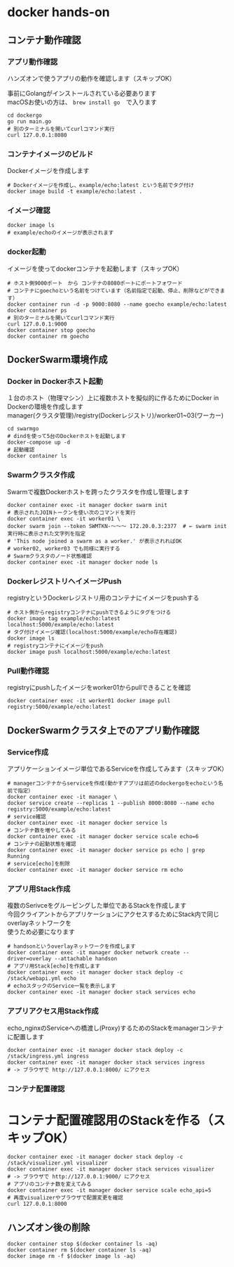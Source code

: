 # docker hands-on

## コンテナ動作確認

### アプリ動作確認
ハンズオンで使うアプリの動作を確認します（スキップOK）

事前にGolangがインストールされている必要あります  
macOSお使いの方は、 `brew install go`　で入ります  
```
cd dockergo
go run main.go
# 別のターミナルを開いてcurlコマンド実行
curl 127.0.0.1:8080
```

### コンテナイメージのビルド
Dockerイメージを作成します
```
# Dockerイメージを作成し、example/echo:latest という名前でタグ付け
docker image build -t example/echo:latest .
```

### イメージ確認
```
docker image ls
# example/echoのイメージが表示されます
```

### docker起動
イメージを使ってdockerコンテナを起動します（スキップOK）
```
# ホスト側9000ポート　から コンテナの8080ポートにポートフォワード
# コンテナにgoechoという名前をつけています（名前指定で起動、停止、削除などができます）
docker container run -d -p 9000:8080 --name goecho example/echo:latest
docker container ps
# 別のターミナルを開いてcurlコマンド実行
curl 127.0.0.1:9000
docker container stop goecho
docker container rm goecho
```

## DockerSwarm環境作成

### Docker in Dockerホスト起動
１台のホスト（物理マシン）上に複数ホストを擬似的に作るためにDocker in Dockerの環境を作成します  
manager(クラスタ管理)/registry(Dockerレジストリ)/worker01~03(ワーカー)
```
cd swarmgo
# dindを使って5台のDockerホストを起動します
docker-compose up -d
# 起動確認
docker container ls
```

### Swarmクラスタ作成
Swarmで複数Dockerホストを跨ったクラスタを作成し管理します
```
docker container exec -it manager docker swarm init
# 表示されたJOINトークンを使い次のコマンドを実行
docker container exec -it worker01 \
docker swarm join --token SWMTKN-〜〜〜 172.20.0.3:2377  # ← swarm init実行時に表示された文字列を指定
# 'This node joined a swarm as a worker.' が表示されればOK
# worker02, worker03 でも同様に実行する
# Swarmクラスタのノード状態確認
docker container exec -it manager docker node ls
```

### DockerレジストリへイメージPush
registryというDockerレジストリ用のコンテナにイメージをpushする
```
# ホスト側からregistryコンテナにpushできるようにタグをつける
docker image tag example/echo:latest localhost:5000/example/echo:latest
# タグ付けイメージ確認(localhost:5000/example/echo存在確認)
docker image ls
# registryコンテナにイメージをpush
docker image push localhost:5000/example/echo:latest
```

### Pull動作確認
registryにpushしたイメージをworker01からpullできることを確認
```
docker container exec -it worker01 docker image pull registry:5000/example/echo:latest
```

## DockerSwarmクラスタ上でのアプリ動作確認

### Service作成
アプリケーションイメージ単位であるServiceを作成してみます（スキップOK）

```
# managerコンテナからserviceを作成(動かすアプリは前述のdockergoをechoという名前で指定）
docker container exec -it manager \
docker service create --replicas 1 --publish 8000:8080 --name echo registry:5000/example/echo:latest
# service確認
docker container exec -it manager docker service ls
# コンテナ数を増やしてみる
docker container exec -it manager docker service scale echo=6
# コンテナの起動状態を確認
docker container exec -it manager docker service ps echo | grep Running
# service[echo]を削除
docker container exec -it manager docker service rm echo
```

### アプリ用Stack作成
複数のSerivceをグルーピングした単位であるStackを作成します  
今回クライアントからアプリケーションにアクセスするためにStack内で同じoverlayネットワークを  
使うため必要になります
```
# handsonというoverlayネットワークを作成します
docker container exec -it manager docker network create --driver=overlay --attachable handson
# アプリ用Stack[echo]を作成します
docker container exec -it manager docker stack deploy -c /stack/webapi.yml echo
# echoスタックのService一覧を表示します
docker container exec -it manager docker stack services echo
```

### アプリアクセス用Stack作成
echo_nginxのServiceへの橋渡し(Proxy)するためのStackをmanagerコンテナに配置します
```
docker container exec -it manager docker stack deploy -c /stack/ingress.yml ingress
docker container exec -it manager docker stack services ingress
# -> ブラウザで http://127.0.0.1:8000/ にアクセス
```

### コンテナ配置確認
# コンテナ配置確認用のStackを作る（スキップOK）

```
docker container exec -it manager docker stack deploy -c /stack/visualizer.yml visualizer
docker container exec -it manager docker stack services visualizer
# -> ブラウザで http://127.0.0.1:9000/ にアクセス
# アプリのコンテナ数を変えてみる
docker container exec -it manager docker service scale echo_api=5
# 再度visualizerやブラウザで配置変更を確認
curl 127.0.0.1:8000
```

## ハンズオン後の削除
```
docker container stop $(docker container ls -aq)
docker container rm $(docker container ls -aq)
docker image rm -f $(docker image ls -aq)
```

